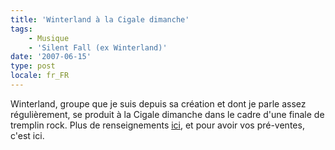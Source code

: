 ```yaml
---
title: 'Winterland à la Cigale dimanche'
tags:
    - Musique
    - 'Silent Fall (ex Winterland)'
date: '2007-06-15'
type: post
locale: fr_FR
---
```


Winterland, groupe que je suis depuis sa création et dont je parle assez régulièrement, se produit à la Cigale dimanche dans le cadre d'une finale de tremplin rock. Plus de renseignements [ici](http://www.winterland.fr), et pour avoir vos pré-ventes, c'est ici.